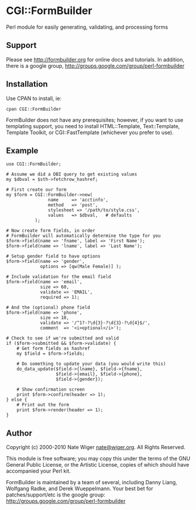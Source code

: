 # CGI::FormBuilder

Perl module for easily generating, validating, and processing forms

## Support

Please see http://formbuilder.org for online docs and tutorials.  In addition, there is a google group, http://groups.google.com/group/perl-formbuilder

## Installation

Use CPAN to install, ie:

    cpan CGI::FormBuilder
    
FormBuilder does not have any prerequisites; however, if you want to use templating support, you need to install HTML::Template, Text::Template, Template Toolkit, or CGI::FastTemplate (whichever you prefer to use).

## Example

    use CGI::FormBuilder;

    # Assume we did a DBI query to get existing values
    my $dbval = $sth->fetchrow_hashref;

    # First create our form
    my $form = CGI::FormBuilder->new(
                    name     => 'acctinfo',
                    method   => 'post',
                    stylesheet => '/path/to/style.css',
                    values   => $dbval,   # defaults
               );

    # Now create form fields, in order
    # FormBuilder will automatically determine the type for you
    $form->field(name => 'fname', label => 'First Name');
    $form->field(name => 'lname', label => 'Last Name');

    # Setup gender field to have options
    $form->field(name => 'gender',
                 options => [qw(Male Female)] );

    # Include validation for the email field
    $form->field(name => 'email',
                 size => 60,
                 validate => 'EMAIL',
                 required => 1);

    # And the (optional) phone field
    $form->field(name => 'phone',
                 size => 10,
                 validate => '/^1?-?\d{3}-?\d{3}-?\d{4}$/',
                 comment  => '<i>optional</i>');

    # Check to see if we're submitted and valid
    if ($form->submitted && $form->validate) {
        # Get form fields as hashref
        my $field = $form->fields;

        # Do something to update your data (you would write this)
        do_data_update($field->{lname}, $field->{fname},
                       $field->{email}, $field->{phone},
                       $field->{gender});

        # Show confirmation screen
        print $form->confirm(header => 1);
    } else {
        # Print out the form
        print $form->render(header => 1);
    }

## Author

Copyright (c) 2000-2010 Nate Wiger <nate@wiger.org>. All Rights Reserved.

This module is free software; you may copy this under the terms of the GNU General Public License, or the Artistic License, copies of which should have accompanied your Perl kit.

FormBuilder is maintained by a team of several, including Danny Liang, Wolfgang Radke, and Derek Wueppelmann.  Your best bet for patches/support/etc is the google group: http://groups.google.com/group/perl-formbuilder


